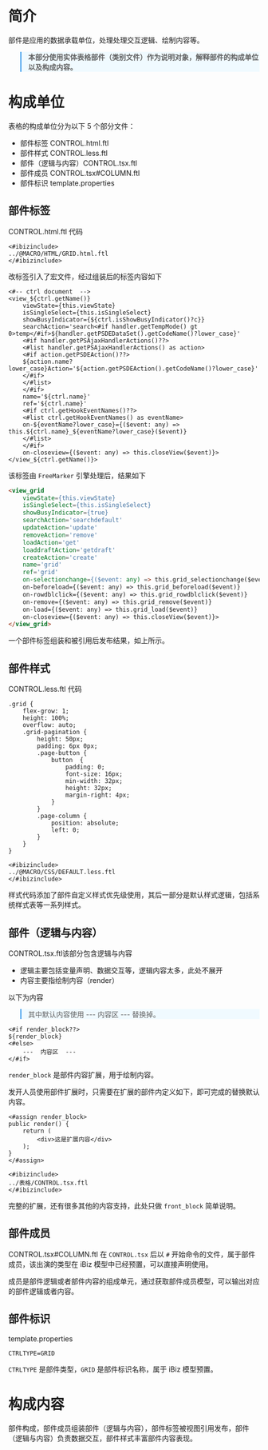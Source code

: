 # 简介

部件是应用的数据承载单位，处理处理交互逻辑、绘制内容等。

<blockquote style="border-color: #2892ec;background-color: #f0faff;">
    <p>
        <strong>
        本部分使用实体表格部件（类别文件）作为说明对象，解释部件的构成单位以及构成内容。
        </strong>
    </p>
</blockquote>


# 构成单位

表格的构成单位分为以下 5 个部分文件：

- 部件标签 CONTROL.html.ftl 
- 部件样式 CONTROL.less.ftl 
- 部件（逻辑与内容）CONTROL.tsx.ftl 
- 部件成员 CONTROL.tsx#COLUMN.ftl 
- 部件标识 template.properties 


## 部件标签

CONTROL.html.ftl 代码

```freemarker
<#ibizinclude>
../@MACRO/HTML/GRID.html.ftl
</#ibizinclude>
```

改标签引入了宏文件，经过组装后的标签内容如下

```freemarker
<#-- ctrl document  -->
<view_${ctrl.getName()} 
    viewState={this.viewState} 
    isSingleSelect={this.isSingleSelect} 
    showBusyIndicator={${ctrl.isShowBusyIndicator()?c}} 
    searchAction='search<#if handler.getTempMode() gt 0>temp</#if>${handler.getPSDEDataSet().getCodeName()?lower_case}' 
    <#if handler.getPSAjaxHandlerActions()??>
    <#list handler.getPSAjaxHandlerActions() as action>
    <#if action.getPSDEAction()??>
    ${action.name?lower_case}Action='${action.getPSDEAction().getCodeName()?lower_case}' 
    </#if> 
    </#list>
    </#if>
    name='${ctrl.name}' 
    ref='${ctrl.name}' 
    <#if ctrl.getHookEventNames()??>
    <#list ctrl.getHookEventNames() as eventName>
    on-${eventName?lower_case}={($event: any) => this.${ctrl.name}_${eventName?lower_case}($event)} 
    </#list>
    </#if>
    on-closeview={($event: any) => this.closeView($event)}>
</view_${ctrl.getName()}>
```
该标签由 `FreeMarker` 引擎处理后，结果如下

```html
<view_grid 
    viewState={this.viewState} 
    isSingleSelect={this.isSingleSelect} 
    showBusyIndicator={true} 
    searchAction='searchdefault' 
    updateAction='update' 
    removeAction='remove' 
    loadAction='get' 
    loaddraftAction='getdraft' 
    createAction='create' 
    name='grid' 
    ref='grid' 
    on-selectionchange={($event: any) => this.grid_selectionchange($event)} 
    on-beforeload={($event: any) => this.grid_beforeload($event)} 
    on-rowdblclick={($event: any) => this.grid_rowdblclick($event)} 
    on-remove={($event: any) => this.grid_remove($event)} 
    on-load={($event: any) => this.grid_load($event)} 
    on-closeview={($event: any) => this.closeView($event)}>
</view_grid>
```

一个部件标签组装和被引用后发布结果，如上所示。


## 部件样式

CONTROL.less.ftl 代码

```freemarker
.grid {
    flex-grow: 1;
    height: 100%;
    overflow: auto;
    .grid-pagination {
        height: 50px;
        padding: 6px 0px;
        .page-button {
            button  {
                padding: 0;
                font-size: 16px;
                min-width: 32px;
                height: 32px;
                margin-right: 4px;
            }
        }
        .page-column {
            position: absolute;
            left: 0;
        }
    }
}

<#ibizinclude>
../@MACRO/CSS/DEFAULT.less.ftl
</#ibizinclude>
```

样式代码添加了部件自定义样式优先级使用，其后一部分是默认样式逻辑，包括系统样式表等一系列样式。


## 部件（逻辑与内容）

CONTROL.tsx.ftl该部分包含逻辑与内容
- 逻辑主要包括变量声明、数据交互等，逻辑内容太多，此处不展开
- 内容主要指绘制内容（render）

以下为内容

<blockquote style="border-color: #2892ec;background-color: #f0faff;">
    <p>
        其中默认内容使用 ---  内容区  --- 替换掉。
    </p>
</blockquote>

```freemarker
<#if render_block??>
${render_block}
<#else>
    ---  内容区  ---
</#if>
```

`render_block` 是部件内容扩展，用于绘制内容。

发开人员使用部件扩展时，只需要在扩展的部件内定义如下，即可完成的替换默认内容。

```freemarker
<#assign render_block>
public render() {
    return (
        <div>这是扩展内容</div>
    );
}
</#assign>

<#ibizinclude>
../表格/CONTROL.tsx.ftl
</#ibizinclude>

```

完整的扩展，还有很多其他的内容支持，此处只做 `front_block` 简单说明。

## 部件成员

CONTROL.tsx#COLUMN.ftl 在 `CONTROL.tsx` 后以 `#` 开始命令的文件，属于部件成员，该出演的类型在 iBiz 模型中已经预置，可以直接声明使用。

成员是部件逻辑或者部件内容的组成单元，通过获取部件成员模型，可以输出对应的部件逻辑或者内容。

## 部件标识

template.properties

```freemarker
CTRLTYPE=GRID
```
`CTRLTYPE` 是部件类型，`GRID` 是部件标识名称，属于 iBiz 模型预置。


# 构成内容

部件构成，部件成员组装部件（逻辑与内容），部件标签被视图引用发布，部件（逻辑与内容）负责数据交互，部件样式丰富部件内容表现。